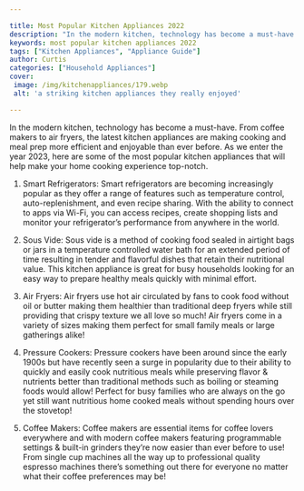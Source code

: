 ```yaml
---

title: Most Popular Kitchen Appliances 2022
description: "In the modern kitchen, technology has become a must-have. From coffee makers to air fryers, the latest kitchen appliances are maki...keep reading to learn"
keywords: most popular kitchen appliances 2022
tags: ["Kitchen Appliances", "Appliance Guide"]
author: Curtis
categories: ["Household Appliances"]
cover: 
 image: /img/kitchenappliances/179.webp
 alt: 'a striking kitchen appliances they really enjoyed'

---
```


In the modern kitchen, technology has become a must-have. From coffee makers to air fryers, the latest kitchen appliances are making cooking and meal prep more efficient and enjoyable than ever before. As we enter the year 2023, here are some of the most popular kitchen appliances that will help make your home cooking experience top-notch.

1. Smart Refrigerators: Smart refrigerators are becoming increasingly popular as they offer a range of features such as temperature control, auto-replenishment, and even recipe sharing. With the ability to connect to apps via Wi-Fi, you can access recipes, create shopping lists and monitor your refrigerator’s performance from anywhere in the world.

2. Sous Vide: Sous vide is a method of cooking food sealed in airtight bags or jars in a temperature controlled water bath for an extended period of time resulting in tender and flavorful dishes that retain their nutritional value. This kitchen appliance is great for busy households looking for an easy way to prepare healthy meals quickly with minimal effort.

3. Air Fryers: Air fryers use hot air circulated by fans to cook food without oil or butter making them healthier than traditional deep fryers while still providing that crispy texture we all love so much! Air fryers come in a variety of sizes making them perfect for small family meals or large gatherings alike! 

4. Pressure Cookers: Pressure cookers have been around since the early 1900s but have recently seen a surge in popularity due to their ability to quickly and easily cook nutritious meals while preserving flavor & nutrients better than traditional methods such as boiling or steaming foods would allow! Perfect for busy families who are always on the go yet still want nutritious home cooked meals without spending hours over the stovetop! 

5. Coffee Makers: Coffee makers are essential items for coffee lovers everywhere and with modern coffee makers featuring programmable settings & built-in grinders they’re now easier than ever before to use! From single cup machines all the way up to professional quality espresso machines there’s something out there for everyone no matter what their coffee preferences may be!
